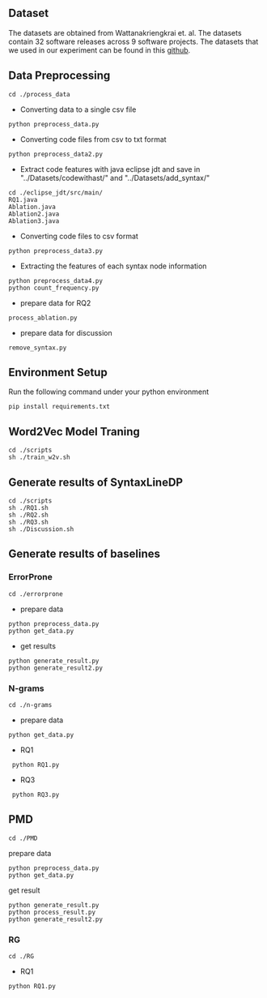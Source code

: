 ## Dataset

The datasets are obtained from Wattanakriengkrai et. al. The datasets contain 32 software releases across 9 software projects. The datasets that we used in our experiment can be found in this [github](https://github.com/awsm-research/line-level-defect-prediction).

## Data Preprocessing

```
cd ./process_data
```

- Converting data to a single csv file

```
python preprocess_data.py
```

- Converting code files from csv to txt format

```
python preprocess_data2.py
```

- Extract code features with java eclipse jdt and save in "../Datasets/codewithast/" and "../Datasets/add_syntax/"

```
cd ./eclipse_jdt/src/main/
RQ1.java
Ablation.java
Ablation2.java
Ablation3.java
```

- Converting code files to csv format    

```
python preprocess_data3.py
```

- Extracting the features of each syntax node information

```
python preprocess_data4.py
python count_frequency.py
```

- prepare data for RQ2

```
process_ablation.py
```

- prepare data for discussion

```
remove_syntax.py
```

## Environment Setup

Run the following command under your python environment

```
pip install requirements.txt
```

## Word2Vec Model Traning

```
cd ./scripts
sh ./train_w2v.sh
```

## Generate results of SyntaxLineDP

```
cd ./scripts
sh ./RQ1.sh
sh ./RQ2.sh
sh ./RQ3.sh
sh ./Discussion.sh
```

## Generate results of baselines

### ErrorProne

```
cd ./errorprone
```

- prepare data

```
python preprocess_data.py
python get_data.py
```

- get results

```
python generate_result.py
python generate_result2.py
```

### N-grams

```
cd ./n-grams
```

- prepare data

```
python get_data.py
```

- RQ1

```
 python RQ1.py
```

- RQ3

```
 python RQ3.py
```

## PMD

```
cd ./PMD
```

prepare data

```
python preprocess_data.py
python get_data.py
```

get result

```
python generate_result.py
python process_result.py
python generate_result2.py
```

### RG

```
cd ./RG
```

- RQ1

```
python RQ1.py
```

